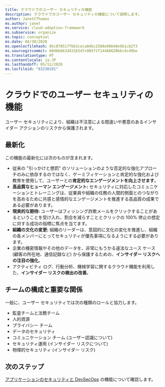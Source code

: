 ```yaml
---
title: クラウドでのユーザー セキュリティの機能
description: クラウドでのユーザー セキュリティの機能について説明します。
author: JanetCThomas
ms.author: janet
ms.service: cloud-adoption-framework
ms.subservice: organize
ms.topic: conceptual
ms.date: 04/30/2020
ms.openlocfilehash: 85c878517fbb3ceca84bc2588e90648e9b1cb2f3
ms.sourcegitcommit: 60d8b863d431b5d7c005f2f14488620b6c4c49be
ms.translationtype: HT
ms.contentlocale: ja-JP
ms.lasthandoff: 05/12/2020
ms.locfileid: "83230191"
---
```

# <a name="functions-of-a-people-security-in-the-cloud"></a>クラウドでのユーザー セキュリティの機能

ユーザー セキュリティにより、組織は不注意による間違いや悪意のあるインサイダー アクションのリスクから保護されます。

## <a name="modernization"></a>最新化

この機能の最新化には次のものが含まれます。

- 従来の "引っかけと懲罰" のソリューションのような否定的な強化アプローチのみに依存するのではなく、ゲーミフィケーションと肯定的な強化および教育を使用して、ユーザーとの**肯定的なエンゲージメントを向上させます**。
- **高品質なヒューマン エンゲージメント:** セキュリティに対応したコミュニケーションとトレーニングは、従業員や組織の任務の人間的側面とのつながりを高めるために共感と感情的なエンゲージメントを推進する高品質の成果である必要があります。
- **現実的な期待:** ユーザーはフィッシング詐欺メールをクリックすることがあるということを受け入れ、割合を減らすこととクリックの 100% 停止の想定に対する成功の指標に焦点を当てます。
- **組織の文化の変更:** 組織のリーダーは、意図的に文化の変化を推進し、組織の各メンバーにとってセキュリティが優先事項になるようにする必要があります。
- 企業の機密情報やその他のデータを、非常にもうかる違法なユース ケース (顧客の所在地、通信記録など) から保護するための、**インサイダー リスクへの注目の強化**。
- アクティビティ ログ、行動分析、機械学習に関するクラウド機能を利用した、**インサイダー リスクの検出の改善**。

## <a name="team-composition-and-key-relationships"></a>チームの構成と重要な関係

一般に、ユーザー セキュリティでは次の種類のロールと協力します。

- 監査チームと法務チーム
- 人的資源
- プライバシー チーム
- データのセキュリティ
- コミュニケーション チーム (ユーザー認識について)
- セキュリティ運用 (インサイダー リスクについて)
- 物理的セキュリティ (インサイダー リスク)

## <a name="next-steps"></a>次のステップ

[アプリケーションのセキュリティと DevSecOps](./cloud-security-apsec-devsecops.md) の機能について確認します。
